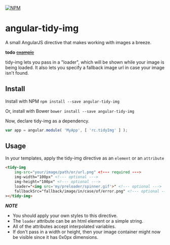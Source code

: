 [![NPM](https://nodei.co/npm/angular-tidy-img.png)](https://npmjs.org/package/angular-tidy-img)
# angular-tidy-img

A small AngularJS directive that makes working with images a
breeze.

__todo__ ~~[example](http://www.rcorrie.com/#/demos/tidy-img)~~ 

tidy-img lets you pass in a "loader", which will be shown while your image is
being loaded. It also lets you specify a fallback image url in case your image
isn't found.

## Install

Install with NPM `npm install --save angular-tidy-img`

Or, install with Bower `bower install --save angular-tidy-img`

Now, declare tidy-img as a dependency.
```javascript
var app = angular.module( 'MyApp', [ 'rc.tidyImg' ] );
```

## Usage

In your templates, apply the tidy-img directive as an `element` or an
`attribute`
```html
<tidy-img
    img-src="your/image/path/or/url.png" <!--- required --->
    img-width="100px" <!--- optional --->
    img-height="100px" <!--- optional --->
    loader="<img src='my/preloader/spinner.gif'>" <!--- optional --->
    fallbackSrc="fallback/image/in/case/of/error.png" <!--- optional --->
></tidy-img>
```

***NOTE***
* You should apply your own styles to this directive.
* The `loader` attribute can be an html element or a simple string.
* All of the attributes accept interpolated variables.
* If don't pass in a width or height, then your image container might now be
  visible since it has 0x0px dimensions. 
